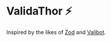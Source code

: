 # ValidaThor ⚡️

Inspired by the likes of [Zod](https://github.com/colinhacks/zod) and [Valibot](https://github.com/fabian-hiller/valibot).